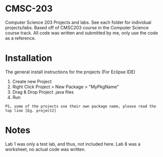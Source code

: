 # CMSC-203
Computer Science 203 Projects and labs. See each folder for individual projects/labs. Based off of CMSC203 course in the Computer Science course track. All code was written and submitted by me, only use the code as a reference.

# Installation 
The general install instructions for the projects (For Eclipse IDE)

1. Create new Project
2. Right Click Project > New Package > "MyPkgName"
3. Drag & Drop Project .java files
4. Run

```PS, some of the projects use their own package name, please read the top line [Eg. project2]```

# Notes
Lab 1 was only a test lab, and thus, not included here.
Lab 8 was a worksheet, no actual code was written.
